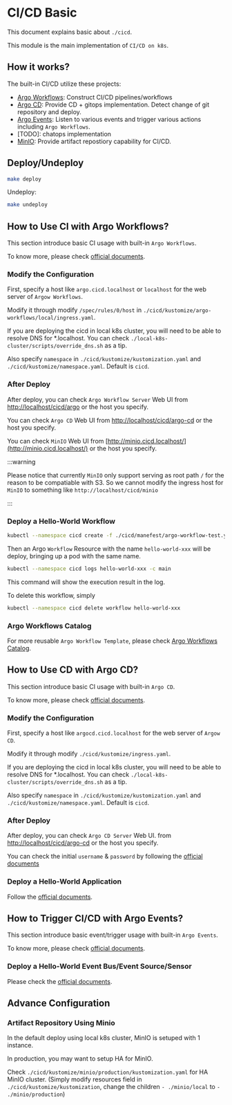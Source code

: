 # CI/CD Basic

[Argo Workflows]: https://github.com/argoproj/argo-workflows
[Argo CD]: https://github.com/argoproj/argo-cd
[Argo Events]: https://github.com/argoproj/argo-events
[MinIO]: https://min.io/

This document explains basic about `./cicd`.

This module is the main implementation of `CI/CD on k8s`.

## How it works?

The built-in CI/CD utilize these projects:

- [Argo Workflows]: Construct CI/CD pipelines/workflows
- [Argo CD]: Provide CD + gitops implementation. Detect change of git repository and deploy.
- [Argo Events]: Listen to various events and trigger various actions including `Argo Workflows`.
- [TODO]: chatops implementation
- [MinIO]: Provide artifact repostiory capability for CI/CD.

## Deploy/Undeploy

```bash
make deploy
```

Undeploy:
```bash
make undeploy
```

## How to Use CI with Argo Workflows?

This section introduce basic CI usage with built-in `Argo Workflows`.

To know more, please check [official documents](https://argoproj.github.io/argo-workflows/).

### Modify the Configuration

First, specify a host like `argo.cicd.localhost` or `localhost` for the web server of `Argow Workflows`.

Modify it through modify `/spec/rules/0/host` in `./cicd/kustomize/argo-workflows/local/ingress.yaml`.

If you are deploying the cicd in local k8s cluster, you will need to be able to resolve DNS for *.localhost.
You can check `./local-k8s-cluster/scripts/override_dns.sh` as a tip.

Also specify `namespace` in `./cicd/kustomize/kustomization.yaml` and `./cicd/kustomize/namespace.yaml`.
Default is `cicd`.

### After Deploy

After deploy, you can check `Argo Workflow Server` Web UI from [http://localhost/cicd/argo](http://localhost/cicd/argo) or the host you specify.

You can check `Argo CD` Web UI from [http://localhost/cicd/argo-cd](http://localhost/cicd/argo-cd) or the host you specify.

You can check `MinIO` Web UI from [http://minio.cicd.localhost/](http://minio.cicd.localhost/) or the host you specify.

:::warning

Please notice that currently `MinIO` only support serving as root path `/` for the reason to be compatiable with S3.
So we cannot modify the ingress host for `MinIO` to something like `http://localhost/cicd/minio`

:::

### Deploy a Hello-World Workflow

```bash
kubectl --namespace cicd create -f ./cicd/manefest/argo-workflow-test.yaml
```

Then an Argo `Workflow` Resource with the name `hello-world-xxx` will be deploy, bringing up a pod with the same name.

```bash
kubectl --namespace cicd logs hello-world-xxx -c main
```

This command will show the execution result in the log.

To delete this workflow, simply

```bash
kubectl --namespace cicd delete workflow hello-world-xxx
```

### Argo Workflows Catalog

For more reusable `Argo Workflow Template`, please check [Argo Workflows Catalog](https://argoproj-labs.github.io/argo-workflows-catalog/).


## How to Use CD with Argo CD?

This section introduce basic CI usage with built-in `Argo CD`.

To know more, please check [official documents](https://argo-cd.readthedocs.io/en/stable/).

### Modify the Configuration

First, specify a host like `argocd.cicd.localhost` for the web server of `Argow CD`.

Modify it through modify `./cicd/kustomize/ingress.yaml`.

If you are deploying the cicd in local k8s cluster, you will need to be able to resolve DNS for *.localhost.
You can check `./local-k8s-cluster/scripts/override_dns.sh` as a tip.

Also specify `namespace` in `./cicd/kustomize/kustomization.yaml` and `./cicd/kustomize/namespace.yaml`.
Default is `cicd`.

### After Deploy

After deploy, you can check `Argo CD Server` Web UI. from [http://localhost/cicd/argo-cd](http://localhost/cicd/argo-cd) or the host you specify.

You can check the initial `username` & `password` by following the [official documents](https://argo-cd.readthedocs.io/en/stable/getting_started/#4-login-using-the-cli)

### Deploy a Hello-World Application

Follow the [official documents](https://argo-cd.readthedocs.io/en/stable/getting_started/#6-create-an-application-from-a-git-repository).


## How to Trigger CI/CD with Argo Events?

This section introduce basic event/trigger usage with built-in `Argo Events`.

To know more, please check [official documents](https://argoproj.github.io/argo-events/).

### Deploy a Hello-World Event Bus/Event Source/Sensor

Please check the [official documents](https://argoproj.github.io/argo-events/quick_start/).

## Advance Configuration

### Artifact Repository Using Minio

In the default deploy using local k8s cluster, MinIO is setuped with 1 instance.

In production, you may want to setup HA for MinIO.

Check `./cicd/kustomize/minio/production/kustomization.yaml` for HA MinIO cluster.
(Simply modify resources field in `./cicd/kustomize/kustomization`, change the children `- ./minio/local` to `- ./minio/production`)